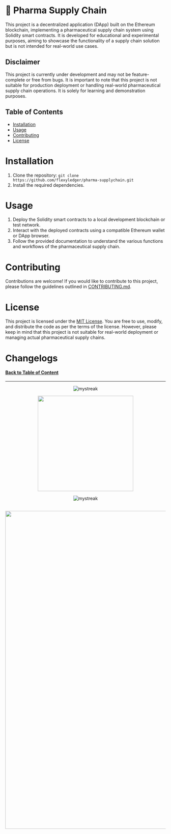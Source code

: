 # 💫 Pharma Supply Chain

This project is a decentralized application (DApp) built on the Ethereum blockchain, implementing a pharmaceutical supply chain system using Solidity smart contracts. It is developed for educational and experimental purposes, aiming to showcase the functionality of a supply chain solution but is not intended for real-world use cases.

## Disclaimer

This project is currently under development and may not be feature-complete or free from bugs. It is important to note that this project is not suitable for production deployment or handling real-world pharmaceutical supply chain operations. It is solely for learning and demonstration purposes.

## Table of Contents

- [Installation](#installation)
- [Usage](#usage)
- [Contributing](#contributing)
- [License](#license)

# Installation

1. Clone the repository: `git clone https://github.com/flexyledger/pharma-supplychain.git`
2. Install the required dependencies.

# Usage

1. Deploy the Solidity smart contracts to a local development blockchain or test network.
2. Interact with the deployed contracts using a compatible Ethereum wallet or DApp browser.
3. Follow the provided documentation to understand the various functions and workflows of the pharmaceutical supply chain.

# Contributing

Contributions are welcome! If you would like to contribute to this project, please follow the guidelines outlined in [CONTRIBUTING.md](CONTRIBUTING.md).

# License

This project is licensed under the [MIT License](LICENSE). You are free to use, modify, and distribute the code as per the terms of the license. However, please keep in mind that this project is not suitable for real-world deployment or managing actual pharmaceutical supply chains.

# Changelogs

<!-- Changelogs 
# 📜 Changelogs

<!-- Background github cover with short introduction down below 


# README

> [!NOTE]
> Sample only bala ka sa buhay mo

> [!TIP]
> 
> Add Contribution
> Add comment

> [!IMPORTANT]
> Crucial Important deep shit

> [!WARNING]
> 
> 

> Will create table
> And Topic
> Hello nothing to edit for now
> Implement blockchain soon 
> Supply chain sa DSA
> DSA
> Will use this in my InfoManagement
-->

<!-- Introduction Pannel button link, it will redirect to the top -->
#### [Back to Table of Content](#-pharma-supply-chain)

<!-- End point line insert Thanks for visiting enjoy your day, feel free to modify this  -->
---
<p align="center">
<img src="https://readme-typing-svg.demolab.com/?lines=Thanks+For+Visiting+Enjoy+Your+Day+~!;" alt="mystreak"/>
</p>

<!-- Genshin Impact -->
<div align="center">
<img src="https://media.giphy.com/media/qr4CNpxIL6wwNUYZsL/giphy.gif?cid=ecf05e47iqq0k4rx0kv1fb3w4hl8dja3ouiqzx4vz1665i6b&ep=v1_stickers_search&rid=giphy.gif&ct=s" width="300">
</div>

<!-- End point line insert Comeback again next time, feel free to modify this  -->
<p align="center">
<img src="https://readme-typing-svg.demolab.com/?lines=💎💎Come+Back+Again+next+time💎💎" alt="mystreak"/>
</p>

</p>
    
<br>
<!-- End point insert background effect line of sight color red -->
<img src="https://user-images.githubusercontent.com/74038190/212284100-561aa473-3905-4a80-b561-0d28506553ee.gif" width="1000">

